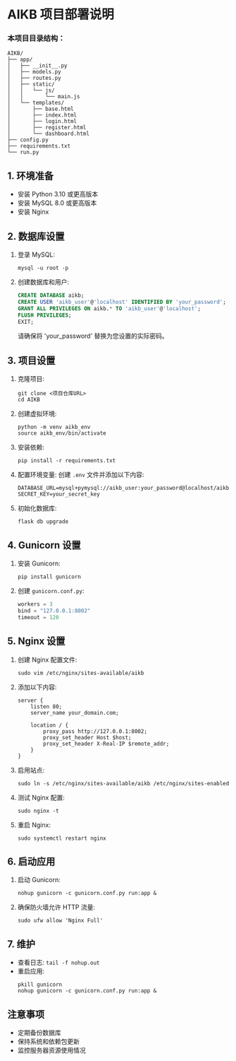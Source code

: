 # AIKB 项目部署说明

### 本项目目录结构：

```
AIKB/
├── app/
│   ├── __init__.py
│   ├── models.py
│   ├── routes.py
│   ├── static/
│   │   └── js/
│   │       └── main.js
│   └── templates/
│       ├── base.html
│       ├── index.html
│       ├── login.html
│       ├── register.html
│       └── dashboard.html
├── config.py
├── requirements.txt
└── run.py
```

## 1. 环境准备

- 安装 Python 3.10 或更高版本
- 安装 MySQL 8.0 或更高版本
- 安装 Nginx

## 2. 数据库设置

1. 登录 MySQL:
   ```
   mysql -u root -p
   ```

2. 创建数据库和用户:
   ```sql
   CREATE DATABASE aikb;
   CREATE USER 'aikb_user'@'localhost' IDENTIFIED BY 'your_password';
   GRANT ALL PRIVILEGES ON aikb.* TO 'aikb_user'@'localhost';
   FLUSH PRIVILEGES;
   EXIT;
   ```

   请确保将 'your_password' 替换为您设置的实际密码。

## 3. 项目设置

1. 克隆项目:
   ```
   git clone <项目仓库URL>
   cd AIKB
   ```

2. 创建虚拟环境:
   ```
   python -m venv aikb_env
   source aikb_env/bin/activate
   ```

3. 安装依赖:
   ```
   pip install -r requirements.txt
   ```

4. 配置环境变量:
   创建 `.env` 文件并添加以下内容:
   ```
   DATABASE_URL=mysql+pymysql://aikb_user:your_password@localhost/aikb
   SECRET_KEY=your_secret_key
   ```

5. 初始化数据库:
   ```
   flask db upgrade
   ```

## 4. Gunicorn 设置

1. 安装 Gunicorn:
   ```
   pip install gunicorn
   ```

2. 创建 `gunicorn.conf.py`:
   ```python
   workers = 3
   bind = "127.0.0.1:8002"
   timeout = 120
   ```

## 5. Nginx 设置

1. 创建 Nginx 配置文件:
   ```
   sudo vim /etc/nginx/sites-available/aikb
   ```

2. 添加以下内容:
   ```nginx
   server {
       listen 80;
       server_name your_domain.com;

       location / {
           proxy_pass http://127.0.0.1:8002;
           proxy_set_header Host $host;
           proxy_set_header X-Real-IP $remote_addr;
       }
   }
   ```

3. 启用站点:
   ```
   sudo ln -s /etc/nginx/sites-available/aikb /etc/nginx/sites-enabled
   ```

4. 测试 Nginx 配置:
   ```
   sudo nginx -t
   ```

5. 重启 Nginx:
   ```
   sudo systemctl restart nginx
   ```

## 6. 启动应用

1. 启动 Gunicorn:
   ```
   nohup gunicorn -c gunicorn.conf.py run:app &
   ```

2. 确保防火墙允许 HTTP 流量:
   ```
   sudo ufw allow 'Nginx Full'
   ```

## 7. 维护

- 查看日志: `tail -f nohup.out`
- 重启应用: 
  ```
  pkill gunicorn
  nohup gunicorn -c gunicorn.conf.py run:app &
  ```

## 注意事项

- 定期备份数据库
- 保持系统和依赖包更新
- 监控服务器资源使用情况
